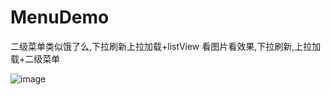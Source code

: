 # MenuDemo
二级菜单类似饿了么,下拉刷新上拉加载+listView
看图片看效果,下拉刷新,上拉加载+二级菜单

![image](https://github.com/GillMo/MenuDemo/blob/master/imgs/a.png)

